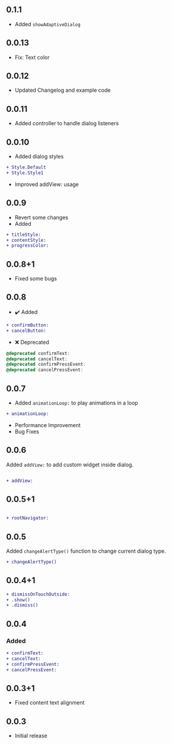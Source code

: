 ## 0.1.1
- Added `showAdaptiveDialog`

## 0.0.13
- Fix: Text color

## 0.0.12
- Updated Changelog and example code

## 0.0.11
- Added controller to handle dialog listeners

## 0.0.10
- Added dialog styles
```diff
+ Style.Default
+ Style.Style1
```
- Improved addView: usage

## 0.0.9
- Revert some changes
- Added
```diff
+ titleStyle:
+ contentStyle:
+ progressColor:
```

## 0.0.8+1
- Fixed some bugs

## 0.0.8

 - ✔️ Added
```diff
+ confirmButton:
+ cancelButton:
```

 - ❌ Deprecated
```dart
@deprecated confirmText:
@deprecated cancelText:
@deprecated confirmPressEvent:
@deprecated cancelPressEvent:
```

## 0.0.7
- Added `animationLoop:` to play animations in a loop
```diff
+ animationLoop:
```
- Performance Improvement
- Bug Fixes

## 0.0.6
Added `addView:` to add custom widget inside dialog.
```diff

+ addView:

```

## 0.0.5+1

```diff

+ rootNavigator:

```


## 0.0.5

Added `changeAlertType()` function to change current dialog type.
```diff
+ changeAlertType()

```

## 0.0.4+1

```diff
+ dismissOnTouchOutside:
+ .show()
+ .dismiss()

```


## 0.0.4

### Added
```diff
+ confirmText:
+ cancelText:
+ confirmPressEvent:
+ cancelPressEvent:
```



## 0.0.3+1

* Fixed content text alignment

## 0.0.3

* Initial release